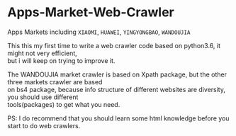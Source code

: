 # Apps-Market-Web-Crawler

Apps Markets including `XIAOMI`, `HUAWEI`, `YINGYONGBAO`, `WANDOUJIA`


This this my first time to write a web crawler code based on python3.6, it might not very efficient,<br> 
but i will keep on trying to improve it.


The WANDOUJIA market crawler is based on Xpath package, but the other three markets crawler are based<br> 
on bs4 package, because info structure of different websites are diversity, you should use different<br> 
tools(packages) to get what you need.


PS: I do recommend that you should learn some html knowledge before you start to do web crawlers.

